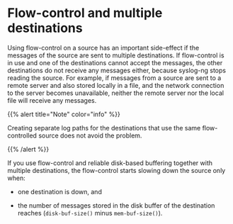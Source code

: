---
---
<!-- DISCLAIMER: This file is based on the syslog-ng Open Source Edition documentation https://github.com/balabit/syslog-ng-ose-guides/commit/2f4a52ee61d1ea9ad27cb4f3168b95408fddfdf2 and is used under the terms of The syslog-ng Open Source Edition Documentation License. The file has been modified by Axoflow. -->
# Flow-control and multiple destinations

Using flow-control on a source has an important side-effect if the messages of the source are sent to multiple destinations. If flow-control is in use and one of the destinations cannot accept the messages, the other destinations do not receive any messages either, because syslog-ng stops reading the source. For example, if messages from a source are sent to a remote server and also stored locally in a file, and the network connection to the server becomes unavailable, neither the remote server nor the local file will receive any messages.

{{% alert title="Note" color="info" %}}

Creating separate log paths for the destinations that use the same flow-controlled source does not avoid the problem.

{{% /alert %}}

If you use flow-control and reliable disk-based buffering together with multiple destinations, the flow-control starts slowing down the source only when:

  - one destination is down, and

  - the number of messages stored in the disk buffer of the destination reaches (`disk-buf-size()` minus `mem-buf-size()`).
